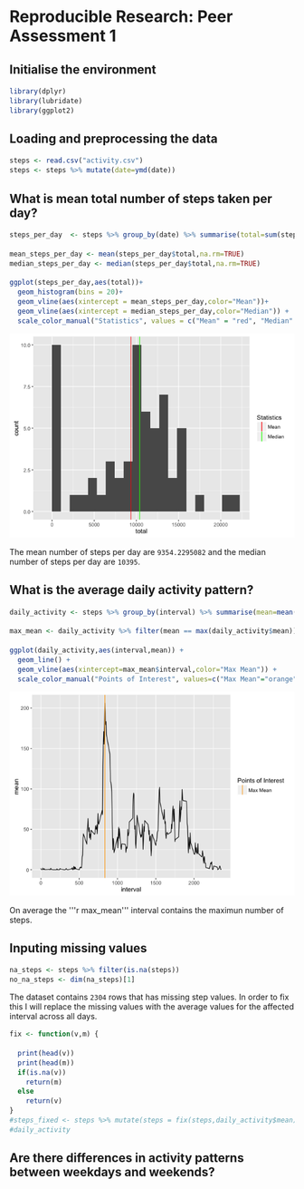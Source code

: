 # Reproducible Research: Peer Assessment 1

## Initialise the environment

```r
library(dplyr)
library(lubridate)
library(ggplot2)
```

## Loading and preprocessing the data

```r
steps <- read.csv("activity.csv")
steps <- steps %>% mutate(date=ymd(date))
```

## What is mean total number of steps taken per day?

```r
steps_per_day  <- steps %>% group_by(date) %>% summarise(total=sum(steps,na.rm=TRUE))

mean_steps_per_day <- mean(steps_per_day$total,na.rm=TRUE)
median_steps_per_day <- median(steps_per_day$total,na.rm=TRUE)

ggplot(steps_per_day,aes(total))+
  geom_histogram(bins = 20)+
  geom_vline(aes(xintercept = mean_steps_per_day,color="Mean"))+
  geom_vline(aes(xintercept = median_steps_per_day,color="Median")) +
  scale_color_manual("Statistics", values = c("Mean" = "red", "Median" = "green"))
```

![](PA1_template_files/figure-html/mean_steps_per_day-1.png)

The mean number of steps per day are ``9354.2295082`` and the median number of steps per day are ``10395``.


## What is the average daily activity pattern?

```r
daily_activity <- steps %>% group_by(interval) %>% summarise(mean=mean(steps,na.rm=TRUE))

max_mean <- daily_activity %>% filter(mean == max(daily_activity$mean))

ggplot(daily_activity,aes(interval,mean)) + 
  geom_line() +
  geom_vline(aes(xintercept=max_mean$interval,color="Max Mean")) +
  scale_color_manual("Points of Interest", values=c("Max Mean"="orange"))
```

![](PA1_template_files/figure-html/daily_activity_pattern-1.png)

On average the '''r max_mean''' interval contains the maximun number of steps. 


## Inputing missing values

```r
na_steps <- steps %>% filter(is.na(steps))
no_na_steps <- dim(na_steps)[1]
```

The dataset contains ``2304`` rows that has missing step values. In order to fix this I will replace the missing values with the average values for the affected interval across all days.


```r
fix <- function(v,m) {
  
  print(head(v))
  print(head(m))
  if(is.na(v)) 
    return(m)
  else 
    return(v)
}
#steps_fixed <- steps %>% mutate(steps = fix(steps,daily_activity$mean))
#daily_activity
```




## Are there differences in activity patterns between weekdays and weekends?
